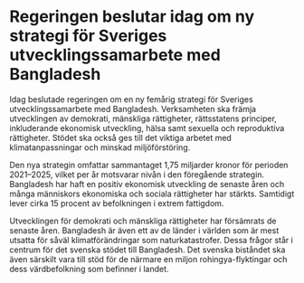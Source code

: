 # Regeringen beslutar idag om ny strategi för Sveriges utvecklingssamarbete med Bangladesh

Idag beslutade regeringen om en ny femårig strategi för Sveriges utvecklingssamarbete med Bangladesh. Verksamheten ska främja utvecklingen av demokrati, mänskliga rättigheter, rättsstatens principer, inkluderande ekonomisk utveckling, hälsa samt sexuella och reproduktiva rättigheter. Stödet ska också ges till det viktiga arbetet med klimatanpassningar och minskad miljöförstöring.

Den nya strategin omfattar sammantaget 1,75 miljarder kronor för perioden 2021–2025, vilket per år motsvarar nivån i den föregående strategin. Bangladesh har haft en positiv ekonomisk utveckling de senaste åren och många människors ekonomiska och sociala rättigheter har stärkts. Samtidigt lever cirka 15 procent av befolkningen i extrem fattigdom.

Utvecklingen för demokrati och mänskliga rättigheter har försämrats de senaste åren. Bangladesh är även ett av de länder i världen som är mest utsatta för såväl klimatförändringar som naturkatastrofer. Dessa frågor står i centrum för det svenska stödet till Bangladesh. Det svenska biståndet ska även särskilt vara till stöd för de närmare en miljon rohingya-flyktingar och dess värdbefolkning som befinner i landet.
